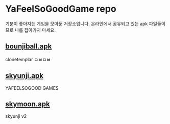 # YaFeelSoGoodGame repo
기분이 좋아지는 게임을 모아둔 저장소입니다.
온라인에서 공유되고 있는 apk 파일들이므로 나를 잡아가지 마세요.

## [bounjiball.apk](https://github.com/imqge/yafeelsogoodgame/raw/refs/heads/main/bounjiball.apk)
clonetemplar ㅁㅂㅁㅂ
## [skyunji.apk](https://github.com/imqge/yafeelsogoodgame/raw/refs/heads/main/skyunji.apk)
YAFEELSOGOOD GAMES
## [skymoon.apk](https://github.com/imqge/yafeelsogoodgame/raw/refs/heads/main/skymoon.apk)
skyunji v2
